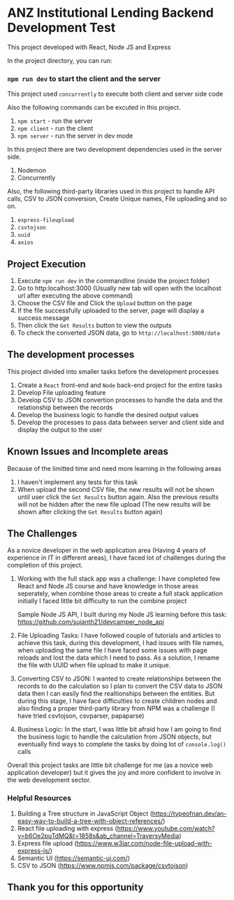 # ANZ Institutional Lending Backend Development Test

This project developed with React, Node JS and Express

In the project directory, you can run:

### `npm run dev` to start the client and the server

This project used `concurrently` to execute both client and server side code

Also the following commands can be excuted in this project.

1. `npm start` - run the server
2. `npm client` - run the client
3. `npm server` - run the server in dev mode

In this project there are two development dependencies used in the server side.

1. Nodemon
2. Concurrently

Also, the following third-party libraries used in this project to handle API calls, CSV to JSON conversion, Create Unique names, File uploading and so on.

1. `express-fileupload`
2. `csvtojson`
3. `uuid`
4. `axios`

## Project Execution

1. Execute `npm run dev` in the commandline (inside the project folder)
2. Go to http:localhost:3000 (Usually new tab will open with the localhost url after executing the above command)
3. Choose the CSV file and Click the `Upload` button on the page
4. If the file successfully uploaded to the server, page will display a success message
5. Then click the `Get Results` button to view the outputs
6. To check the converted JSON data, go to `http://localhost:5000/data`

## The development processes

This project divided into smaller tasks before the development processes

1.  Create a `React` front-end and `Node` back-end project for the entire tasks
2.  Develop File uploading feature
3.  Develop CSV to JSON convertion processes to handle the data and the relationship between the records
4.  Develop the business logic to handle the desired output values
5.  Develop the processes to pass data between server and client side and display the output to the user

## Known Issues and Incomplete areas

Because of the limitted time and need more learning in the following areas

1. I haven't implement any tests for this task
2. When upload the second CSV file, the new results will not be shown until user click the `Get Results` button again. Also the previous results will not be hidden after the new file upload (The new results will be shown after clicking the `Get Results` button again)

## The Challenges

As a novice developer in the web application area (Having 4 years of experience in IT in different areas), I have faced lot of challenges during the completion of this project.

1. Working with the full stack app was a challenge:
   I have completed few React and Node JS course and have knowledge in those areas seperately, when combine those areas to create a full stack application initially I faced little bit difficulty to run the combine project

   Sample Node JS API, I built during my Node JS learning before this task:
   https://github.com/sujanth21/devcamper_node_api

2. File Uploading Tasks:
   I have followed couple of tutorials and articles to achieve this task, during this development, I had issues with file names, when uploading the same file I have faced some issues with page reloads and lost the data which I need to pass. As a solution, I rename the file with UUID when file upload to make it unique.

3. Converting CSV to JSON:
   I wanted to create relationships between the records to do the calculation so I plan to convert the CSV data to JSON data then I can easily find the realtionships between the entities.
   But during this stage, I have face difficulties to create children nodes and also finding a proper third-party library from NPM was a challenge (I have tried csvtojson, csvparser, papaparse)

4. Business Logic: In the start, I was little bit afraid how I am going to find the business logic to handle the calculation from JSON objects, but eventually find ways to complete the tasks by doing lot of `console.log()` calls

Overall this project tasks are little bit challenge for me (as a novice web application developer) but it gives the joy and more confident to involve in the web development sector.

### Helpful Resources

1. Building a Tree structure in JavaScript Object (https://typeofnan.dev/an-easy-way-to-build-a-tree-with-object-references/)
2. React file uploading with express (https://www.youtube.com/watch?v=b6Oe2puTdMQ&t=1858s&ab_channel=TraversyMedia)
3. Express file upload (https://www.w3jar.com/node-file-upload-with-express-js/)
4. Semantic UI (https://semantic-ui.com/)
5. CSV to JSON (https://www.npmjs.com/package/csvtojson)

## Thank you for this opportunity

